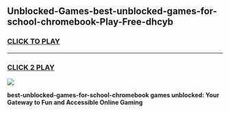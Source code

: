 
## Unblocked-Games-best-unblocked-games-for-school-chromebook-Play-Free-dhcyb
<h3>
<a href="https://premium76.site?title=best-unblocked-games-for-school-chromebook&ref=24M">CLICK TO PLAY</a></h3>
<hr>

<h3>
<a href="https://premium76.site?title=best-unblocked-games-for-school-chromebook&ref=24M">CLICK 2 PLAY</a>
  
</h3>

<a href="https://premium76.site?title=best-unblocked-games-for-school-chromebook&ref=24M"><img src="https://clearcache.store/games.png"></a>


**best-unblocked-games-for-school-chromebook games unblocked: Your Gateway to Fun and Accessible Online Gaming**
